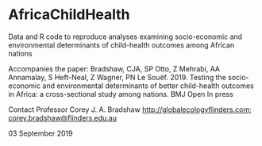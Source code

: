 # AfricaChildHealth

Data and R code to reproduce analyses examining socio-economic and environmental determinants of child-health outcomes among African nations

Accompanies the paper: Bradshaw, CJA, SP Otto, Z Mehrabi, AA Annamalay, S Heft-Neal, Z Wagner, PN Le Souëf. 2019. Testing the socio-economic and environmental determinants of better child-health outcomes in Africa: a cross-sectional study among nations. BMJ Open In press

Contact Professor Corey J. A. Bradshaw
http://globalecologyflinders.com; corey.bradshaw@flinders.edu.au

03 September 2019
